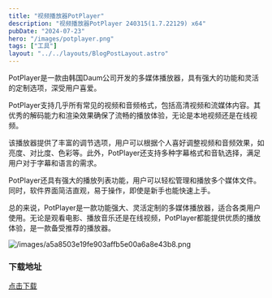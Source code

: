 ```yaml
---
title: "视频播放器РotРlayer"
description: "视频播放器РotРlayer 240315(1.7.22129) x64"
pubDate: "2024-07-23"
hero: "/images/potplayer.png"
tags: ["工具"]
layout: "../../layouts/BlogPostLayout.astro"
---
```


PotPlayer是一款由韩国Daum公司开发的多媒体播放器，具有强大的功能和灵活的定制选项，深受用户喜爱。

PotPlayer支持几乎所有常见的视频和音频格式，包括高清视频和流媒体内容。其优秀的解码能力和渲染效果确保了流畅的播放体验，无论是本地视频还是在线视频。

该播放器提供了丰富的调节选项，用户可以根据个人喜好调整视频和音频效果，如亮度、对比度、色彩等。此外，PotPlayer还支持多种字幕格式和音轨选择，满足用户对于字幕和语言的需求。

PotPlayer还具有强大的播放列表功能，用户可以轻松管理和播放多个媒体文件。同时，软件界面简洁直观，易于操作，即使是新手也能快速上手。

总的来说，PotPlayer是一款功能强大、灵活定制的多媒体播放器，适合各类用户使用。无论是观看电影、播放音乐还是在线视频，PotPlayer都能提供优质的播放体验，是一款备受推荐的播放器。

![/images/a5a8503e19fe903affb5e00a6a8e43b8.png](/images/a5a8503e19fe903affb5e00a6a8e43b8.png)

### 下载地址

[点击下载](https://file.xiaobaoku.cc/%D0%A0ot%D0%A0layer-240315.rar)

 


 
 





